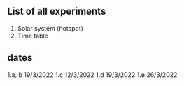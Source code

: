 ## List of all experiments

1. Solar system (hotspot)
2. Time table

## dates
1.a, b  19/3/2022
1.c     12/3/2022
1.d     19/3/2022
1.e     26/3/2022